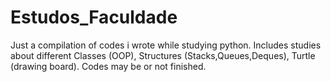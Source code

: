 # Estudos_Faculdade
Just a compilation of codes i wrote while studying python. 
Includes studies about different Classes (OOP), Structures (Stacks,Queues,Deques), Turtle (drawing board). Codes may be or not finished.
